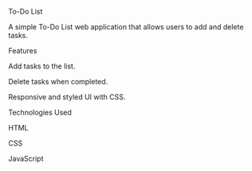 To-Do List

A simple To-Do List web application that allows users to add and delete tasks.

Features

Add tasks to the list.

Delete tasks when completed.

Responsive and styled UI with CSS.

Technologies Used

HTML

CSS

JavaScript
